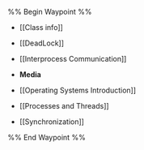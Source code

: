 %% Begin Waypoint %%
- [[Class info]]
- [[DeadLock]]
- [[Interprocess Communication]]
- **Media**

- [[Operating Systems Introduction]]
- [[Processes and Threads]]
- [[Synchronization]]

%% End Waypoint %%
